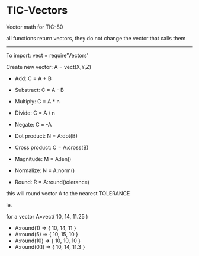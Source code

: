 # TIC-Vectors
Vector math for TIC-80

all functions return vectors, they do not change the vector that calls them

---

To import: vect = require'Vectors'

Create new vector: A = vect(X,Y,Z)

- Add: C = A + B
- Substract: C = A - B
- Multiply: C = A * n
- Divide: C = A / n
- Negate: C = -A

- Dot product: N = A:dot(B)
- Cross product: C = A:cross(B)
- Magnitude: M = A:len()
- Normalize: N = A:norm()

- Round: R = A:round(tolerance)  

this will round vector A to the nearest TOLERANCE

ie.

for a vector A=vect( 10, 14, 11.25 )

- A:round(1) => { 10, 14, 11 }
- A:round(5) => { 10, 15, 10 }
- A:round(10) => { 10, 10, 10 }
- A:round(0.1) => { 10, 14, 11.3 }
